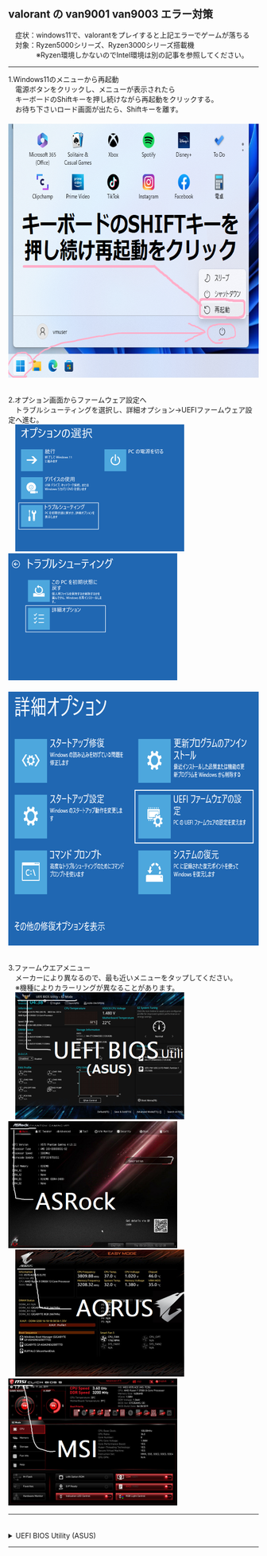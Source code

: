 <html>
<head>
    <title>valorantのvan9001 van9003 エラー対策(Ryzen5000/Ryzen3000シリーズ用)</title>
</head>
<body>
<h2>valorant の van9001 van9003 エラー対策</h2>

　症状：windows11で、valorantをプレイすると上記エラーでゲームが落ちる <br>
　対象：Ryzen5000シリーズ、Ryzen3000シリーズ搭載機<br>
　　　　※Ryzen環境しかないのでIntel環境は別の記事を参照してください。<br>
<hr>

1.Windows11のメニューから再起動<br>
　電源ボタンをクリックし、メニューが表示されたら<br>
　キーボードのShiftキーを押し続けながら再起動をクリックする。<br>
　お待ち下さいロード画面が出たら、Shiftキーを離す。<br>
　<img src="./pic/win11_10.png" width="680" height="510"><br><br>

2.オプション画面からファームウェア設定へ<br>
　トラブルシューティングを選択し、詳細オプション→UEFIファームウェア設定へ進む。<br>
　<img src="./pic/win11_11.png" width="340" height="255"> <img src="./pic/win11_12.png" width="340" height="255"><br>
　<img src="./pic/win11_13.png" width="680" height="510"><br><br>

3.ファームウエアメニュー<br>
　メーカーにより異なるので、最も近いメニューをタップしてください。<br>
　※機種によりカラーリングが異なることがあります。<br>
　<a href="#asus"><img src="./pic/asus01.png" width="340" height="255"></a> <a href="#asrock"><img src="./pic/asrock01.png" width="340" height="255"></a><br>
　<a href="#giga"><img src="./pic/giga01.png" width="340" height="255"></a> <a href="#msi"><img src="./pic/msi01.png" width="340" height="255"></a><br>

<hr>
<section aria-labelledby="setting">
　<details name="uefi"><summary id="asus">UEFI BIOS Utility (ASUS)</summary>
	<p>4.ファームウェアの設定<br>
	　メニューの言語が日本語の場合もありますが、大体英語のカタカナ表記になっています。<br>
	　※キーボードのカーソルキー(矢印)とEnterキー(決定)、ESCキー(戻る)でも操作できます。<br>
	　※機種により表記や色が異なる事があります。<br><br>

	　Advanced(詳細モード) を選択し、最上段のAdvanced(詳細) からメニュー 一番上の<br>
	　AMD fTPM Config～メニューに入ります。TPM Device Selection を選ぶと<br>
	　選択肢が表示されるので、Firmware TPM(有効) にします。<br>
	　<img src="./pic/asus02.png" width="340" height="255"> <img src="./pic/asus03.png" width="340" height="255"><br>
	　<img src="./pic/asus04.png" width="680" height="510"><br><br>

	5.仮想化機能の設定<br>
	　メニュー上段の ←を選択し 前画面へ、上から二段目のCPU Config～メニューへ入ります。<br>
	　中段にある SVM Mode を選択すると、選択肢が出るので Enabled(有効)にします。<br>
	　<img src="./pic/asus05.png" width="340" height="255"> <img src="./pic/asus05a.png" width="340" height="255"><br>
	　<img src="./pic/asus05b.png" width="680" height="510"><br><br>

	6.起動設定<br>
	　最上段の Boot を選択し、上から二番目の CSM～(互換サポートモジュール) メニューに入ります。<br>
	　Launch CSMを選択すると、選択肢が表示されるので、Disabled(無効)にします。<br>
	　<img src="./pic/asus06.png" width="340" height="255"> <img src="./pic/asus07.png" width="340" height="255"><br><br>

	7.セキュアブートの有効化<br>
	　メニュー上段の ←を選択し 前画面へ、上から三番目の SecureBoot メニューに入ります。<br>
	　OS Type を選択すると、選択肢が表示されるので、Windows UEFI Mode に変更します。<br>
	　<img src="./pic/asus08a.png" width="340" height="255"> <img src="./pic/asus08b.png" width="340" height="255"><br>
	　<img src="./pic/asus09.png" width="680" height="510"><br><br>

	8.設定の保存<br>
	　最上段の Exit を選択、上から二番目の Save Change &amp; Reset(保存して再起動)を選択すると<br>
	　設定を保存し再起動します。設定を保存せずに終了するには Discard Change &amp; Exit にします。<br>
	　<img src="./pic/asus10.png" width="680" height="510"><br><br>

	9.動作確認<br>
	　Windowsが起動したら、Valorantでエラーが出ないか確認します。<br>
	　エラーが引き続き出る場合は、ファームウエアの更新が必要になる場合があります。<br>
	</p></details>
<hr>
　<details name="uefi"><summary id="asrock">ASRock</summary>
	<p>4.ファームウェアの設定<br>
	　メニューの言語が日本語の場合もありますが、大体英語のカタカナ表記になっています。<br>
	　※キーボードのカーソルキー(矢印)とEnterキー(決定)、ESCキー(戻る)でも操作できます。<br>
	　※機種により表記や色が異なる事があります。<br><br>

	　Advanced(詳細モード) を選択し、Advanced からCPU Config～メニューに入ります。<br>
	　メニュー 一番下の AMD fTPM を選択すると、選択肢が表示されるので<br>
	　AMD CPU fTPM に変更します。その項目が無い場合は Enabled(有効)にします。<br>

	　<img src="./pic/asrock02.png" width="340" height="255"> <img src="./pic/asrock03.png" width="340" height="255"><br>
	　<img src="./pic/asrock04.png" width="680" height="510"><br><br>

	5.起動設定<br>
	　最上段の Boot を選択し、一番下のCSM～(互換サポートモジュール) メニューに入ります。<br>
	　メニュー 一番上のCSMを選択すると、選択肢が表示されるので、Disabled(無効)にします。<br>
	　<img src="./pic/asrock05.png" width="340" height="255"> <img src="./pic/asrock06.png" width="340" height="255"><br><br>

	6.セキュアブートモードの設定<br>
	　最上段の Security を選択し、SecureBootメニューに入ります。<br>
	　Secure Boot の項目をいったん<span style="font-weight:bold;">Disabled(無効)</span>にします。<br>
	　Secure Boot Mode を選択すると、選択肢が表示されるので、Standard(標準) にします。<br>
	　<img src="./pic/asrock07.png" width="340" height="255"> <img src="./pic/asrock08.png" width="340" height="255"><br>
	　<img src="./pic/asrock09.png" width="680" height="510"><br><br>

	7.セキュアブートの有効化<br>
	　Secure Boot の項目を Enabled(有効)にします。<br>
	　<img src="./pic/asrock10.png" width="680" height="510"><br><br>

	8.設定の保存<br>
	　最上段の Exit を選択し、一番上の Save Change and Exit を選択すると<br>
	　設定を保存し再起動します。保存せずに終了するには Discard Change and Exit にします。<br>
	　<img src="./pic/asrock11.png" width="680" height="510"><br><br>

	9.動作確認<br>
	　Windowsが起動したら、Valorantでエラーが出ないか確認します。<br>
	　エラーが引き続き出る場合は、<a href="https://detail.chiebukuro.yahoo.co.jp/qa/question_detail/q11278912276" target="_blank">こちらの手順</a>を試してみてください。<br>
	</p></details>
<hr>
　<details name="uefi"><summary id="giga">AORUS (Gigabyte)</summary>
	<p>4.ファームウェアの設定<br>
	　項目の場所や表記が機種によってバラバラなうえ、手順が複雑なので難易度が高く<br>
	　全てのステップを正確に書けてるかは怪しいので、設定変更はおすすめしません。<br><br>

	　※ファームウェアの更新をすれば難易度は下がると思われますが、BTOなどでは<br>
	　　Windowsの認証キーがファームウェアに含まれている物が有り、BTOメーカー以外の<br>
	　　ファームウェアを書き込むとキーが消えてOSの認証が外れる場合があるのでご注意ください。<br>

	　※キーボードのカーソルキー(矢印)とEnterキー(決定)、ESCキー(戻る)でも操作できます。<br>
	　※機種により表記や色が異なる事があります。<br><br>

	　Advanced Mode(詳細モード) を選択し、Tweaker からAdvanced CPU Settings へ進み<br>
	　SVM Mode を選択すると、選択肢が表示されるので Enabled(有効)にします。<br>
	　<img src="./pic/giga02.png" width="340" height="255"> <img src="./pic/giga03a.png" width="340" height="255"><br>
	　<img src="./pic/giga05a.png" width="680" height="510"><br><br>

	　最上段の Settings (Peripherals表記の場合も有り) を選択し、<br>
	　AMD CPU fTPM を Enabled(有効) にします。<br>
	　※Settings - Miscellaneousサブメニューの中に有る機種もあります。<br>
	　<img src="./pic/giga05b.png" width="680" height="510"><br><br>

	5.起動設定<br>
	　最上段の Boot を選択し、中段のCSM Support(互換サポートモジュール) を選択すると<br>
	　選択肢が表示されるので、Disabled(無効)にします。<br>
	　<img src="./pic/giga06.png" width="680" height="510"><br><br>

	　最上段の Save &amp; Exit を選択し、Save &amp; Exit Setup を選択後 YES を押すと再起動<br>
	　するので、キーボードの DELキー を押し続けて再びファームウェア画面へ戻ります。<br>
	※Windowsが起動した場合は、手順1～3でファームウェアメニューへと進んでください。<br>
	　<img src="./pic/giga06b.png" width="680" height="510"><br><br>

	6.セキュアブートモードの設定<br>
	　最上段の Boot を選択し、SecureBootメニューに入ります。<br>
	　Secure Boot Mode の項目をいったん <span style="font-weight:bold;">Custom</span>にします。<br>
	　次に RestoreFactory Keys を選択すると、選択肢が出るので YESを選択します。<br>
	　もう一度選択肢が出るので、YESを選択して再起動します。画面が暗転したら<br>
	　キーボードのDELキーを押し続けて再びファームウェア画面へ戻ります。<br>
	※Windowsが起動した場合は、手順1～3でファームウェアメニューへと進んでください。<br>
	　<img src="./pic/giga07.png" width="340" height="255"> <img src="./pic/giga08.png" width="340" height="255"><br><br>

	7.セキュアブートの有効化<br>
	　最上段の Boot を選択し、再びSecureBootメニューに入ります。<br>
	　SecureBootの項目がActiveになっていたら、SecureBootModeをStandardへ戻します。<br>
	　<img src="./pic/giga09.png" width="680" height="510"><br><br>

	8.設定の保存<br>
	　最上段の Save &amp; Exit を選択し、Save &amp; Exit Setup を選択後 YES を押して設定を保存します。<br>
	　<img src="./pic/giga06b.png" width="680" height="510"><br><br>

	9.動作確認<br>
	　Windowsが起動したら、Valorantでエラーが出ないか確認します。<br>
	　手順が複雑すぎて、すべてのステップを正確に書けているかは正直あやしいです。<br>
	　解決しない場合は以下の手順を試してみてください。<br>
	　<a href="https://www.youtube.com/watch?v=lwaIWu_41_0" target="_blank">How to Enable Secure Boot on AORUS Motherboard (Youtube)</a><br>
	　<a href="https://x.com/AORUS_JP/status/1408268492147617793" target="_blank">GIGABYTE X570 UD マザーボード例 (公式twitter)</a><br>
	　<a href="https://support.pcdiy.newx.co.jp/hc/ja/articles/6572156997657--GIGABYTE%E3%83%9E%E3%82%B6%E3%83%BC%E3%83%9C%E3%83%BC%E3%83%89%E5%85%A8%E8%88%AC-Secure-Boot-%E3%81%AE%E8%A8%AD%E5%AE%9A%E6%96%B9%E6%B3%95%E3%81%AB%E3%81%A4%E3%81%84%E3%81%A6" target="_blank">【GIGABYTEマザーボード全般】Secure Boot の設定方法について(代理店)</a><br>
	　<a href="https://bbs.kakaku.com/bbs/K0001326216/SortID=24941106/" target="_blank">セキュアブートはどうやって有効にすればいいのでしょうか？ (B550 AORUS ELITE V2)</a><br>
	　<a href="https://www.reddit.com/r/gigabyte/comments/udde6g/x570_aorus_elite_wifi_mobo_secure_boot/" target="_blank">X570 Aorus Elite Wifi Mobo, secure boot problem/tpm2.0 (アメリカ語)</a><br>
	　<a href="https://www.reddit.com/r/gigabyte/comments/ocimkx/x570_elite_mobo_secure_boot_problem/" target="_blank">X570 Elite Mobo, secure boot problem (アメリカ語)</a><br><br>
	</p></details>
<hr>
　<details name="uefi"><summary id="msi">MSI</summary>
	<p>4.ファームウェアの設定<br>
	　メニューの言語が日本語の場合もありますが、大体英語のカタカナ表記になっています。<br>
	　※キーボードのカーソルキー(矢印)とEnterキー(決定)、ESCキー(戻る)でも操作できます。<br>
	　※機種により表記や色が異なる事があります。<br><br>

	　画面上部の Advanced(詳細モード) を選択します。画面左のSETTINGS から<br>
	　Security メニューに入り、Trusted Computing の項目に進みます。<br><br>
	　Security Device Support を選択すると、選択肢が出るので Enable(有効)にします。<br>
	　その下の AMD fTPM Switch が <span style="font-weight:bold;">AMD CPU fTPM</span> になっている事を確認します。<br>  
	　<img src="./pic/msi02.png" width="340" height="255"> <img src="./pic/msi03.png" width="340" height="255"><br>
	　<img src="./pic/msi04.png" width="680" height="510"><br><br>

	5.起動設定<br>
	　画面左のSETTINGS から、メニュー 上側の Advanced(拡張項目) メニューに入ります。<br>
	　中央下の Windows OS Config～ へ進み、BIOS UEFI/CSM Mode を UEFI にします。<br>
	　<img src="./pic/msi05.png" width="340" height="255"> <img src="./pic/msi06.png" width="340" height="255"><br>
	　<img src="./pic/msi07.png" width="680" height="510"><br><br>

	6.セキュアブートの有効化<br>
	　一番下の SecureBoot メニューに入ります。<br>
	　Secure Boot Mode を選択、選択肢が表示されるので Standard にします。<br>
	　Secure Boot の項目を選択、選択肢が表示されるので Enabled(有効)にします。<br>
	　エラーが表示された場合は、Enroll All Factory Default Keys をロードしてみてください。<br>
	　<img src="./pic/msi08.png" width="340" height="255"> <img src="./pic/msi09b.png" width="340" height="255"><br>
	　<img src="./pic/msi09a.png" width="680" height="510"><br><br>

	7.仮想化機能の設定<br>
	　画面左の OC から、メニュー 一番下の CPU Features または Advanced CPU Config～を<br>
	　開き、SVM Mode を選択します。選択肢が出るので Enabled(有効)にします。<br>
	　<img src="./pic/msi10.png" width="340" height="255"><br>
	　<img src="./pic/msi11.png" width="680" height="510"><br><br>

	8.設定の保存<br>
	　画面左のSETTINGS から、メニュー 一番下の Save &amp; Exit(保存と終了) メニューに入ります。<br>
	　Save Changes and Reboot(保存して再起動)を選択して設定を保存します。<br>
	　設定を保存せずに終了するには Discard Changes and Exit にします。<br>
	　<img src="./pic/msi12.png" width="340" height="255"><br>
	　<img src="./pic/msi13.png" width="680" height="510"><br><br>

	9.動作確認<br>
	　Windowsが起動したら、Valorantでエラーが出ないか確認します。<br>
	　エラーが引き続き出る場合は、手順 6.のエラーが表示された場合を試してみてください。<br><br>
	　また下記の記事を参照してみてください。<br>
	　<a href="https://gamepc-base.jp/varorant-tpm-error-msi/" target="_blank">VALORANT TPM2.0エラー VAN9001の対処方法｜MSIマザーボード編</a><br>
	</p></details>
</section>
<hr>

<br><br>
</body>
</html>
